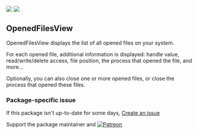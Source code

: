 [![](https://img.shields.io/chocolatey/v/ofview?color=green&label=ofview)](https://chocolatey.org/packages/ofview) [![](https://img.shields.io/chocolatey/dt/ofview)](https://chocolatey.org/packages/ofview)

## OpenedFilesView

OpenedFilesView displays the list of all opened files on your system.

For each opened file, additional information is displayed: handle value, read/write/delete access, file position, the process that opened the file, and more...

Optionally, you can also close one or more opened files, or close the process that opened these files.

### Package-specific issue
If this package isn't up-to-date for some days, [Create an issue](https://github.com/tunisiano187/Chocolatey-packages/issues/new/choose)

Support the package maintainer and [![Patreon](https://cdn.jsdelivr.net/gh/tunisiano187/Chocolatey-packages@d15c4e19c709e7148588d4523ffc6dd3cd3c7e5e/icons/patreon.png)](https://www.patreon.com/tunisiano)
